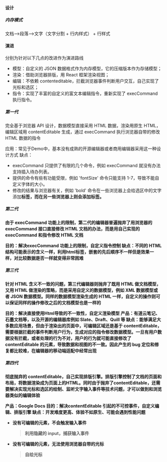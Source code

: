 #### 设计

##### 内存模式

文档-->段落-->文字（文字分割 + 行内样式） + 行样式



#### 演进

分别为针对以下几点的改进作为演进路线

- 模型：自定义的 JSON 数据格式作为内存模型，它的压缩版本作为存储模型；
- 渲染：借助浏览器排版，用 React 框架渲染视图；
- 编辑：不依赖 contenteditable，拦截浏览器事件判断用户交互，自己实现了光标和选区；
- 指令：实现了丰富的自定义的富文本编辑指令，重新实现了 execCommand 执行指令。



##### **第一代**

完全基于浏览器 API 设计，数据模型直接采用 HTML 数据，渲染用原生 HTML，编辑区域用 contentEditable 生成，通过 execCommand 执行浏览器自带的修改 HTML 数据的指令

应用：常见于Demo中，基本没有成熟的开源编辑器或者商用编辑器采用这一种设计方式
缺点：

- execCommand 只提供了有限的几个命令，例如 execCommand 就没有办法支持插入待办列表。
- 提供的命令有些有功能受限，例如 'fontSize' 命令只能支持 1-7，导致不能自定义字体的大小。
- 修改的结果与浏览器有关，例如 'bold' 命令在一些浏览器上会给选区中的文字添加<b>标签，而在另一些浏览器上则会添加<strong>标签。



##### **第二代**

由于 execCommand 功能上的限制，第二代的编辑器普遍抛弃了用浏览器的 execCommand 接口直接修改 HTML 文档的办法，而是用自己实现的 execCommand 和指令修改 HTML 文档

目的：解决execCommand 功能上的限制，自定义指令控制
缺点：不同的 HTML 结构可能表示的含义一样，利用html标签，嵌套的先后顺序不一样但是效果一样，对比较数据是否一样就变得非常困难



##### **第三代**

针对 HTML 含义不一致的问题，第三代编辑器则抛弃了既用 HTML 做文档模型，又用 HTML 做渲染的策略，而是采用自定义的数据模型，例如 XML 数据模型或者 JSON 数据模型。同样的数据模型渲染生成的 HTML 一样，自定义的操作则可以保证同样的操作修改之后的文档模型也是一样的

目的：解决直接使用Html导致的不一致性，自定义渲染模型
产品：有道云笔记、石墨文档等，以及开源的编辑器库例如 Slate、Draft、Quill 等
缺点：能够满足大多数应用场景，但由于渲染出的页面中，可编辑区域还是基于 contentEditable，需要根据拦截的事件判断用户行为，生成对应的指令修改数据模型。一旦有用户数据没有拦截，或者处理的行为不对，用户的行为就可能直接修改了 contentEditable 的元素，导致数据和视图的不一致。因此产生的 bug 定位和修复都比较难，在编辑器的移动端适配中经常出现



##### **第四代**

彻底抛弃的 contentEditable，自己实现排版引擎。排版引擎控制了文档的页面和布局，将数据渲染成为页面上的HTML。同时由于抛弃了contentEditable，还需要解决实现光标和选区的绘制、监听文字输入事件等技术问题，才可以做到和浏览器类似的编辑体验

产品：Google Docs
目的：解决contentEditable 引起的不可控事件，自定义编辑、排版引擎
缺点：开发难度更高、体验不如原生、可能会遇到性能问题



- 没有可编辑的元素，不会触发输入事件
  
  > 利用隐藏的 input，捕获输入事件
- 没有可编辑的元素，无法使用浏览器自带的光标
  
  > 自绘光标